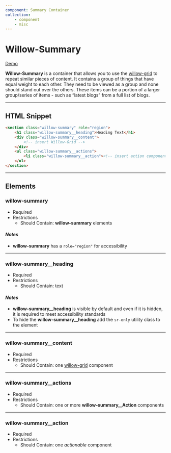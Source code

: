 ```yaml
---
component: Summary Container
collection: 
    - component
    - misc
---
```

# **Willow-Summary**

[Demo](http://codepen.io/team/UnumUX/pen/zZNBEW)

**Willow-Summary** is a container that allows you to use the [willow-grid](../grid) to repeat similar pieces of content. It contains a group of things that have equal weight to each other. They need to be viewed as a group and none should stand out over the others. These items can be a portion of a larger group/series of items - such as “latest blogs” from a full list of blogs.

---

## HTML Snippet

```html
<section class="willow-summary" role="region">
    <h1 class="willow-summary__heading">Heading Text</h1>
    <div class="willow-summary__content">
        <!-- insert Willow-Grid -->
    </div>
    <ul class="willow-summary__actions">
        <li class="willow-summary__action"><!-- insert action component here --></li>
    </ul>
</section>
```

---

## Elements

### willow-summary

- Required
- Restrictions
  - Should Contain: **willow-summary** elements

#### _Notes_

- **willow-summary** has a `role="region"` for accessibility

---

### willow-summary__heading

- Required
- Restrictions
  - Should Contain: text

#### _Notes_

- **willow-summary__heading** is visible by default and even if it is hidden, it is required to meet accessibility standards
- To hide the **willow-summary__heading** add the `sr-only` utility class to the element

---

### willow-summary__content

- Required
- Restrictions
  - Should Contain: one [willow-grid](../grid) component

---

### willow-summary__actions

- Required
- Restrictions
  - Should Contain: one or more **willow-summary__Action** components

---

### willow-summary__action

- Required
- Restrictions
  - Should Contain: one _actionable_ component
